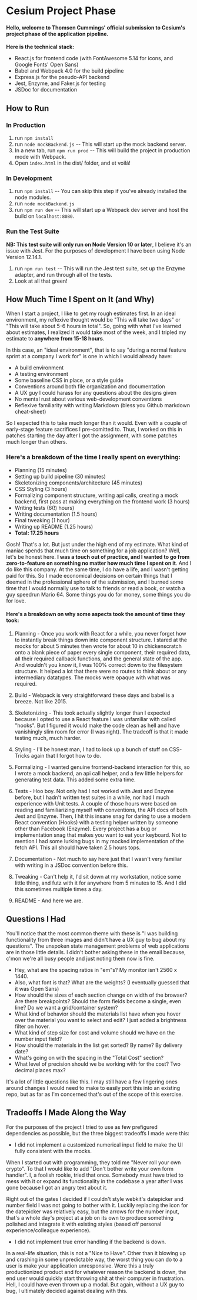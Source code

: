 # Cesium Project Phase

#### Hello, welcome to Thomsen Cummings' official submission to Cesium's project phase of the application pipeline.

**Here is the technical stack:**

- React.js for frontend code (with FontAwesome 5.14 for icons, and Google Fonts' Open Sans)
- Babel and Webpack 4.0 for the build pipeline
- Express.js for the pseudo-API backend
- Jest, Enzyme, and Faker.js for testing
- JSDoc for documentation

## How to Run

### In Production

1. run `npm install`
2. run `node mockBackend.js` -- This will start up the mock backend server.
3. In a new tab, run `npm run prod` -- This will build the project in production mode with Webpack.
4. Open `index.html` in the dist/ folder, and et voilà!

### In Development

1. run `npm install` -- You can skip this step if you've already installed the node modules.
2. run `node mockBackend.js`
3. run `npm run dev` -- This will start up a Webpack dev server and host the build on `localhost:8080`.

### Run the Test Suite

**NB: This test suite will only run on Node Version 10 or later**, I believe it's an issue with Jest. For the purposes of development I have been using Node Version 12.14.1.

1. run `npm run test` -- This will run the Jest test suite, set up the Enzyme adapter, and run through all of the tests.
2. Look at all that green!

## How Much Time I Spent on It (and Why)

When I start a project, I like to get my rough estimates first. In an ideal environment, my reflexive thought would be "This will take two days" or "This will take about 5-6 hours in total". So, going with what I've learned about estimates, I realized it would take most of the week, and I tripled my estimate to **anywhere from 15-18 hours**.

In this case, an "ideal environment", that is to say "during a normal feature sprint at a company I work for" is one in which I would already have:

- A build environment
- A testing environment
- Some baseline CSS in place, or a style guide
- Conventions around both file organization and documentation
- A UX guy I could harass for any questions about the designs given
- No mental rust about various web-development conventions
- Reflexive familiarity with writing Markdown (bless you Github markdown cheat-sheet)

So I expected this to take much longer than it would. Even with a couple of early-stage feature sacrifices I pre-comitted to. Thus, I worked on this in patches starting the day after I got the assignment, with some patches much longer than others.

### Here's a breakdown of the time I really spent on everything:

- Planning (15 minutes)
- Setting up build pipeline (30 minutes)
- Skeletonizing components/architecture (45 minutes)
- CSS Styling (3 hours)
- Formalizing component structure, writing api calls, creating a mock backend, first pass at making everything on the frontend work (3 hours)
- Writing tests (6(!) hours)
- Writing documentation (1.5 hours)
- Final tweaking (1 hour)
- Writing up README (1.25 hours)
- **Total: 17.25 hours**

Gosh! That's a lot. But just under the high end of my estimate. What kind of maniac spends that much time on something for a job application? Well, let's be honest here. **I was a touch out of practice, and I wanted to go from zero-to-feature on something no matter how much time I spent on it**. And I do like this company. At the same time, I do have a life, and I wasn't getting paid for this. So I made economical decisions on certain things that I deemed in the professional sphere of the submission, and I burned some time that I would normally use to talk to friends or read a book, or watch a guy speedrun Mario 64. Some things you do for money, some things you do for love.

#### Here's a breakdown on why some aspects took the amount of time they took:

1. Planning - Once you work with React for a while, you never forget how to instantly break things down into component structure. I stared at the mocks for about 5 minutes then wrote for about 10 in chickenscratch onto a blank piece of paper every single component, their required data, all their required callback functions, and the general state of the app. And wouldn't you know it, I was 100% correct down to the filesystem structure. It helped a lot that there were no routes to think about or any intermediary datatypes. The mocks were opaque with what was required.

2. Build - Webpack is very straightforward these days and babel is a breeze. Not like 2015.

3. Skeletonizing - This took actually slightly longer than I expected because I opted to use a React feature I was unfamiliar with called "hooks". But I figured it would make the code clean as hell and have vanishingly slim room for error (I was right). The tradeoff is that it made testing much, much harder.

4. Styling - I'll be honest man, I had to look up a bunch of stuff on CSS-Tricks again that I forgot how to do.

5. Formalizing - I wanted genuine frontend-backend interaction for this, so I wrote a mock backend, an api call helper, and a few little helpers for generating test data. This added some extra time.

6. Tests - Hoo boy. Not only had I not worked with Jest and Enzyme before, but I hadn't written test suites in a while, nor had I much experience with Unit tests. A couple of those hours were based on reading and familiarizing myself with conventions, the API docs of both Jest and Enzyme. Then, I hit this insane snag for daring to use a modern React convention (Hooks) with a testing helper written by someone other than Facebook (Enzyme). Every project has a bug or implementation snag that makes you want to eat your keyboard. Not to mention I had some lurking bugs in my mocked implementation of the fetch API. This all should have taken 2.5 hours tops.

7. Documentation - Not much to say here just that I wasn't very familiar with writing in a JSDoc convention before this.

8. Tweaking - Can't help it, I'd sit down at my workstation, notice some little thing, and futz with it for anywhere from 5 minutes to 15. And I did this sometimes multiple times a day.

9. README - And here we are.

## Questions I Had

You'll notice that the most common theme with these is "I was building functionality from three images and didn't have a UX guy to bug about my questions". The unspoken state management problems of web applications are in those little details. I didn't bother asking these in the email because, c'mon we're all busy people and just noting them now is fine.

- Hey, what are the spacing ratios in "em"s? My monitor isn't 2560 x 1440.
- Also, what font is that? What are the weights? (I eventually guessed that it was Open Sans)
- How should the sizes of each section change on width of the browser? Are there breakpoints? Should the form fields become a single, even line? Do we want a grid/container system?
- What kind of behavior should the materials list have when you hover over the material you want to select and edit? I just added a brightness filter on hover.
- What kind of step size for cost and volume should we have on the number input field?
- How should the materials in the list get sorted? By name? By delivery date?
- What's going on with the spacing in the "Total Cost" section?
- What level of precision should we be working with for the cost? Two decimal places max?

It's a lot of little questions like this. I may still have a few lingering ones around changes I would need to make to easily port this into an existing repo, but as far as I'm concerned that's out of the scope of this exercise.

## Tradeoffs I Made Along the Way

For the purposes of the project I tried to use as few prefigured dependencies as possible, but the three biggest tradeoffs I made were this:

- I did not implement a customized numerical input field to make the UI fully consistent with the mocks.

When I started out with programming, they told me "Never roll your own crypto". To that I would like to add "Don't bother write your own form handler". I, a foolish rookie, tried that once. Somebody must have tried to mess with it or expand its functionality in the codebase a year after I was gone because I got an angry text about it.

Right out of the gates I decided if I couldn't style webkit's datepicker and number field I was not going to bother with it. Luckily replacing the icon for the datepicker was relatively easy, but the arrows for the number input, that's a whole day's project at a job on its own to produce something polished and integrate it with existing styles (based off personal experience/colleague experience).

- I did not implement true error handling if the backend is down.

In a real-life situation, this is not a "Nice to Have". Other than it blowing up and crashing in some unpredictable way, the worst thing you can do to a user is make your application unresponsive. Were this a truly productionized product and for whatever reason the backend is down, the end user would quickly start throwing shit at their computer in frustration. Hell, I could have even thrown up a modal. But again, without a UX guy to bug, I ultimately decided against dealing with this.
